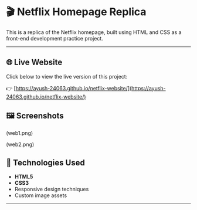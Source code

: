 # 🎬 Netflix Homepage Replica

This is a replica of the Netflix homepage, built using HTML and CSS as a front-end development practice project.

---

## 🌐 Live Website

Click below to view the live version of this project:

👉 [https://ayush-24063.github.io/netflix-website/](https://ayush-24063.github.io/netflix-website/)

## 🖼️ Screenshots


(web1.png)

(web2.png)


## 🧰 Technologies Used

- **HTML5**
- **CSS3**
- Responsive design techniques
- Custom image assets

---

